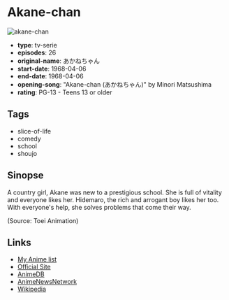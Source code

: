 # Akane-chan

![akane-chan](https://cdn.myanimelist.net/images/anime/12/72149.jpg)

-   **type**: tv-serie
-   **episodes**: 26
-   **original-name**: あかねちゃん
-   **start-date**: 1968-04-06
-   **end-date**: 1968-04-06
-   **opening-song**: "Akane-chan (あかねちゃん)" by Minori Matsushima
-   **rating**: PG-13 - Teens 13 or older

## Tags

-   slice-of-life
-   comedy
-   school
-   shoujo

## Sinopse

A country girl, Akane was new to a prestigious school. She is full of vitality and everyone likes her. Hidemaro, the rich and arrogant boy likes her too. With everyone's help, she solves problems that come their way.

(Source: Toei Animation)

## Links

-   [My Anime list](https://myanimelist.net/anime/18635/Akane-chan)
-   [Official Site](http://www.toei-anim.co.jp/lineup/tv/akane/)
-   [AnimeDB](http://anidb.info/perl-bin/animedb.pl?show=anime&aid=1892)
-   [AnimeNewsNetwork](http://www.animenewsnetwork.com/encyclopedia/anime.php?id=1071)
-   [Wikipedia](http://ja.wikipedia.org/wiki/あかねちゃん)
